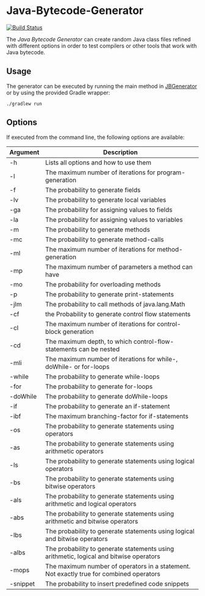 # Java-Bytecode-Generator

[![Build Status](https://travis-ci.org/jku-ssw/java-bytecode-generator.svg?branch=master)](https://travis-ci.org/jku-ssw/java-bytecode-generator)

The *Java Bytecode Generator* can create random Java class files refined with different 
options in order to test compilers or other tools that work with Java bytecode.

## Usage
The generator can be executed by running the main method in [JBGenerator](src/main/java/at/jku/ssw/java/bytecode/generator/jb_generator/JBGenerator.java)
or by using the provided Gradle wrapper:
```
./gradlew run
```

## Options
If executed from the command line, the following options are available:

| Argument  | Description                                                                             |
|-----------|-----------------------------------------------------------------------------------------|
| -h        | Lists all options and how to use them                                                   |
| -l        | The maximum number of iterations for program-generation                                 |
| -f        | The probability to generate fields                                                      |
| -lv       | The probability to generate local variables                                             |
| -ga       | The probability for assigning values to fields                                          |
| -la       | The probability for assigning values to variables                                       |
| -m        | The probability to generate methods                                                     |
| -mc       | The probability to generate method-calls                                                |
| -ml       | The maximum number of iterations for method-generation                                  |
| -mp       | The maximum number of parameters a method can have                                      |
| -mo       | The probability for overloading methods                                                 |
| -p        | The probability to generate print-statements                                            |
| -jlm      | The probability to call methods of java.lang.Math                                       |
| -cf       | the Probability to generate control flow statements                                     |
| -cl       | The maximum number of iterations for control-block generation                           |
| -cd       | The maximum depth, to which control-flow-statements can be nested                    |
| -mli      | The maximum number of iterations for while-, doWhile- or for-loops                      |
| -while    | The probability to generate while-loops                                                 |
| -for      | The probability to generate for-loops                                                   |
| -doWhile  | The probability to generate doWhile-loops                                               |
| -if       | The probability to generate an if-statement                                             |
| -ibf      | The maximum branching-factor for if-statements                                          |
| -os       | The probability to generate statements using operators                                  |
| -as       | The probability to generate statements using arithmetic operators                       |
| -ls       | The probability to generate statements using logical operators                          |
| -bs       | The probability to generate statements using bitwise operators                          |
| -als      | The probability to generate statements using arithmetic and logical operators           |
| -abs      | The probability to generate statements using arithmetic and bitwise operators           |
| -lbs      | The probability to generate statements using logical and bitwise operators              |
| -albs     | The probability to generate statements using arithmetic, logical and bitwise operators  |
| -mops     | The maximum number of operators in a statement. Not exactly true for combined operators |
| -snippet  | The probability to insert predefined code snippets                                      |
